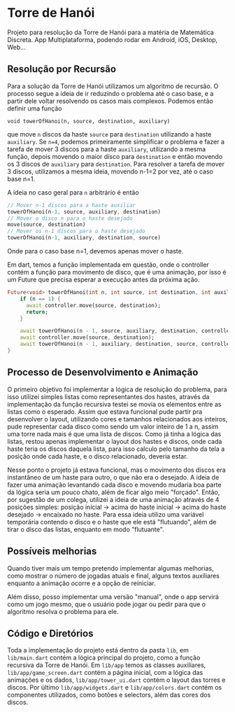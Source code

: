 # Torre de Hanói

Projeto para resolução da Torre de Hanói para a matéria de Matemática Discreta. App Multiplataforma, podendo rodar em Android, iOS, Desktop, Web...

## Resolução por Recursão
Para a solução da Torre de Hanói utilizamos um algoritmo de recursão. O processo segue a ideia de ir reduzindo o problema até o caso base, e a partir dele voltar resolvendo os casos mais complexos. Podemos então definir uma função

```
void towerOfHanoi(n, source, destination, auxiliary)
```

que move `n` discos da haste `source` para `destination` utilizando a haste `auxiliary`. Se `n=4`, podemos primeiramente simplificar o problema e fazer a tarefa de mover 3 discos para a haste `auxiliary`, utilizando a mesma função, depois movendo o maior disco para `destination` e então movendo os 3 discos de `auxiliary` para `destination`.
Para resolver a tarefa de mover 3 discos, utilizamos a mesma ideia, movendo n-1=2 por vez, até o caso base n=1.

A ideia no caso geral para `n` arbitrário é então

```dart
// Mover n-1 discos para a haste auxiliar
towerOfHanoi(n-1, source, auxiliary, destination)
// Mover o disco n para o haste desejado
move(source, destination)
// Mover os n-1 discos para o haste desejado
towerOfHanoi(n-1, auxiliary, destination, source)
```

Onde para o caso base n=1, devemos apenas mover o haste.

Em dart, temos a função implementada em questão, onde o controller contém a função para movimento de disco, que é uma animação, por isso é um Future que precisa esperar a execução antes da próxima ação.

```dart
Future<void> towerOfHanoi(int n, int source, int destination, int auxiliary, Controller controller) async {
    if (n == 1) {
      await controller.move(source, destination);
      return;
    }

    await towerOfHanoi(n - 1, source, auxiliary, destination, controller);
    await controller.move(source, destination);
    await towerOfHanoi(n - 1, auxiliary, destination, source, controller);
}
```

## Processo de Desenvolvimento e Animação

O primeiro objetivo foi implementar a lógica de resolução do problema, para isso utilizei simples listas como representantes dos hastes, através da implementação da função recursiva testei se movia os elementos entre as listas como o esperado. Assim que estava funcional pude partir pra desenvolver o layout, utilizando cores e tamanhos relacionados aos inteiros, pude representar cada disco como sendo um valor inteiro de 1 a n, assim uma torre nada mais é que uma lista de discos. Como já tinha a lógica das listas, restou apenas implementar o layout dos hastes e discos, onde cada haste teria os discos daquela lista, para isso calculo pelo tamanho da tela a posição onde cada haste, e o disco relacionado, deveria estar.

Nesse ponto o projeto já estava funcional, mas o movimento dos discos era instantâneo de um haste para outro, o que não era o desejado. A ideia de fazer uma animação levantando cada disco e movendo mudaria boa parte da lógica seria um pouco chato, além de ficar algo meio "forçado". Então, por sugestão de um colega, utilizei a ideia de uma animação através de 4 posições simples: posição inicial -> acima do haste inicial -> acima do haste desejado -> encaixado no haste. Para essa ideia utilizo uma variável temporária contendo o disco e o haste que ele está "flutuando", além de tirar o disco das listas, enquanto em modo "flutuante".

## Possíveis melhorias

Quando tiver mais um tempo pretendo implementar algumas melhorias, como mostrar o número de jogadas atuais e final, alguns textos auxiliares enquanto a animação ocorre e a opção de reiniciar.

Além disso, posso implementar uma versão "manual", onde o app servirá como um jogo mesmo, que o usuário pode jogar ou pedir para que o algoritmo resolva o problema para ele.

## Código e Diretórios

Toda a implementação do projeto está dentro da pasta `lib`, em `lib/main.dart` contém a lógica principal do projeto, como a função recursiva da Torre de Hanói. Em `lib/app` temos as classes auxiliares, `lib/app/game_screen.dart` contém a página inicial, com a lógica das animações e os dados, `lib/app/tower_ui.dart` contém o layout das torres e discos. Por último `lib/app/widgets.dart` e `lib/app/colors.dart` contém os componentes utilizados, como botões e selectors, além das cores dos discos.
